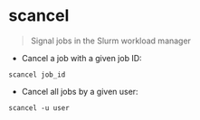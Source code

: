 # scancel

> Signal jobs in the Slurm workload manager

- Cancel a job with a given job ID:

`scancel job_id`

- Cancel all jobs by a given user:

`scancel -u user`

